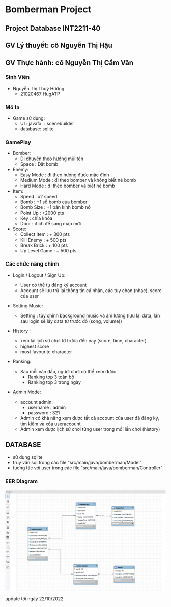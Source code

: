 # Bomberman Project
## Project Database INT2211-40
## GV Lý thuyết: cô Nguyễn Thị Hậu
## GV Thực hành: cô Nguyễn Thị Cẩm Vân


### Sinh Viên
- Nguyễn Thị Thuý Hường
    - 21020467 HugATP

### Mô tả
- Game sử dụng:
    - UI : javafx + scenebuilder
    - database: sqlite

### GamePlay
- Bomber:
    - Di chuyển theo hướng mũi tên
    - Space : Đặt bomb
- Enemy:
    - Easy Mode : đi theo hướng được mặc định
    - Medium Mode : đi theo bomber và không biết né bomb
    - Hard Mode : đi theo bomber và biết né bomb
- Item:
    - Speed : x2 speed
    - Bomb : +1 số bomb của bomber
    - Bomb Size : +1 bán kính bomb nổ
    - Point Up : +2000 pts
    - Key : chìa khóa
    - Door : đích để sang map mới
- Score:
  - Collect Item :  + 300 pts
  - Kill Enemy :    + 500 pts
  - Break Brick :   + 100 pts
  - Up Level Game : + 500 pts

### Các chức năng chính
- Login / Logout / Sign Up:
    - User có thể tự đăng ký account
    - Account sẽ lưu trữ lại thông tin cá nhân, các tùy chọn (nhạc), score của user

- Setting Music:
    - Setting : tùy chỉnh background music và âm lượng (lưu lại data, lần sau login sẽ lấy data từ trước đó (song, volume))

- History :
    - xem lại lịch sử chơi từ trước đến nay (score, time, character)
    - highest score
    - most favourite character

- Ranking:
    - Sau mỗi ván đấu, người chơi có thể xem được
        - Ranking top 3 toàn bộ
        - Ranking top 3 trong ngày

- Admin Mode:
    - account admin:
        - username : admin
        - password : 321
    - Admin có khả năng xem được tất cả account của user đã đăng ký, tìm kiếm và xóa useraccount
    - Admin xem được lịch sử chơi từng user trong mỗi lần chơi (history)

## DATABASE
- sử dụng sqlite
- truy vấn sql trong các file "src/main/java/bomberman/Model"
- tương tác với user trong các file "src/main/java/bomberman/Controller"
### EER Diagram
  <img src="EER_Diagram.png">

update tới ngày 22/10/2022

